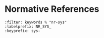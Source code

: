 # Normative References
```{bibliography}
:filter: keywords % "nr-sys"
:labelprefix: NR_SYS_
:keyprefix: sys-
```
